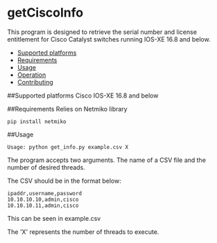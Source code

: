 # getCiscoInfo

This program is designed to retrieve the serial number
and license entitlement for Cisco Catalyst switches running
IOS-XE 16.8 and below.

  * [Supported platforms](#supported-platforms)
  * [Requirements](#requirements)
  * [Usage](#usage)
  * [Operation](#operation)
  * [Contributing](#contributing)

##Supported platforms
Cisco IOS-XE 16.8 and below

##Requirements
Relies on Netmiko library

```
pip install netmiko
```

##Usage
```
Usage: python get_info.py example.csv X
```
The program accepts two arguments. The name of a CSV file and the number of desired threads.
 
The CSV should be in the format below:

```
ipaddr,username,password
10.10.10.10,admin,cisco
10.10.10.11,admin,cisco
```

This can be seen in example.csv

The 'X' represents the number of threads to execute.

